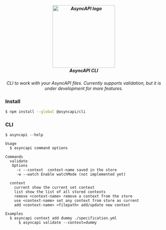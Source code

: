 <h5 align="center">
  <br>
  <a href="https://www.asyncapi.org"><img src="https://github.com/asyncapi/parser-nodejs/raw/master/assets/logo.png" alt="AsyncAPI logo" width="200"></a>
  <br>
  AsyncAPI CLI
</h5>
<p align="center">
  <em>CLI to work with your AsyncAPI files. Currently supports validation, but it is under development for more features.</em>
</p>

### Install
```bash
$ npm install --global @asyncapi/cli
```

### CLI
```
$ asyncapi --help

Usage
  $ asyncapi command options
  
Commands
  validate 
   Options
     -c --context  context-name saved in the store
     -w --watch Enable watchMode (not implemented yet)
  
  context
    current show the current set context
    list show the list of all stored contexts
    remove <context-name> remove a context from the store
    use <context-name> set any context from store as current
    add <context-name> <filepath> add/update new context

Examples
  $ asyncapi context add dummy ./specification.yml
	  $ asyncapi validate --context=dummy
```
